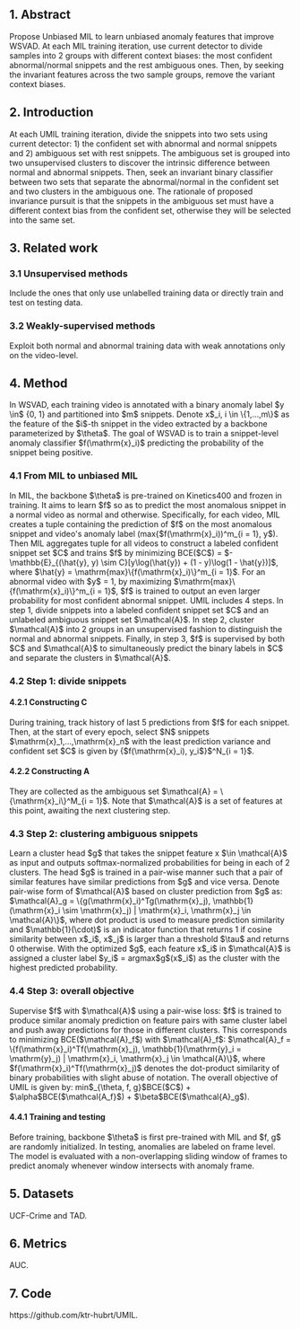 <h2>1. Abstract</h2>
Propose Unbiased MIL to learn unbiased anomaly features that improve WSVAD. At each MIL training iteration, use current detector to divide samples into 2 groups with different context biases: the most confident abnormal/normal snippets and the rest ambiguous ones. Then, by seeking the invariant features across the two sample groups, remove the variant context biases.
<h2>2. Introduction</h2>
At each UMIL training iteration, divide the snippets into two sets using current detector: 1) the confident set with abnormal and normal snippets and 2) ambiguous set with rest snippets. The ambiguous set is grouped into two unsupervised clusters to discover the intrinsic difference between normal and abnormal snippets. Then, seek an invariant binary classifier between two sets that separate the abnormal/normal in the confident set and two clusters in the ambiguous one. The rationale of proposed invariance pursuit is that the snippets in the ambiguous set must have a different context bias from the confident set, otherwise they will be selected into the same set.
<h2>3. Related work</h2>
<h3>3.1 Unsupervised methods</h3>
Include the ones that only use unlabelled training data or directly train and test on testing data.
<h3>3.2 Weakly-supervised methods</h3>
Exploit both normal and abnormal training data with weak annotations only on the video-level.
<h2>4. Method</h2>
In WSVAD, each training video is annotated with a binary anomaly label $y \in$ {0, 1} and partitioned into $m$ snippets. Denote x$_i, i \in \{1,...,m\}$ as the feature of the $i$-th snippet in the video extracted by a backbone parameterized by $\theta$. The goal of WSVAD is to train a snippet-level anomaly classifier $f(\mathrm{x}_i)$ predicting the probability of the snippet being positive.
<h3>4.1 From MIL to unbiased MIL</h3>
In MIL, the backbone $\theta$ is pre-trained on Kinetics400 and frozen in training. It aims to learn $f$ so as to predict the most anomalous snippet in a normal video as normal and otherwise. Specifically, for each video, MIL creates a tuple containing the prediction of $f$ on the most anomalous snippet and video's anomaly label (max{$f(\mathrm{x}_i))^m_{i = 1}, y$). Then MIL aggregates tuple for all videos to construct a labeled confident snippet set $C$ and trains $f$ by minimizing BCE($C$) = $-\mathbb{E}_{(\hat{y}, y) \sim C}[y\log(\hat{y}) + (1 - y)\log(1 - \hat{y})]$, where $\hat{y} = \mathrm{max}\{f(\mathrm{x}_i)\}^m_{i = 1}$. For an abnormal video with $y$ = 1, by maximizing $\mathrm{max}\{f(\mathrm{x}_i)\}^m_{i = 1}$, $f$ is trained to output an even larger probability for most confident abnormal snippet. UMIL includes 4 steps. In step 1, divide snippets into a labeled confident snippet set $C$ and an unlabeled ambiguous snippet set $\mathcal{A}$. In step 2, cluster $\mathcal{A}$ into 2 groups in an unsupervised fashion to distinguish the normal and abnormal snippets. Finally, in step 3, $f$ is supervised by both $C$ and $\mathcal{A}$ to simultaneously predict the binary labels in $C$ and separate the clusters in $\mathcal{A}$.
<h3>4.2 Step 1: divide snippets</h3>
<h4>4.2.1 Constructing C</h4>
During training, track history of last 5 predictions from $f$ for each snippet. Then, at the start of every epoch, select $N$ snippets $\mathrm{x}_1,...,\mathrm{x}_n$ with the least prediction variance and confident set $C$ is given by {$f(\mathrm{x}_i), y_i$}$^N_{i = 1}$.
<h4>4.2.2 Constructing A</h4>
They are collected as the ambiguous set $\mathcal{A} = \{\mathrm{x}_i\}^M_{i = 1}$. Note that $\mathcal{A}$ is a set of features at this point, awaiting the next clustering step.
<h3>4.3 Step 2: clustering ambiguous snippets</h3>
Learn a cluster head $g$ that takes the snippet feature x $\in \mathcal{A}$ as input and outputs softmax-normalized probabilities for being in each of 2 clusters. The head $g$ is trained in a pair-wise manner such that a pair of similar features have similar predictions from $g$ and vice versa. Denote pair-wise form of $\mathcal{A}$ based on cluster prediction from $g$ as: $\mathcal{A}_g = \{g(\mathrm{x}_i)^Tg(\mathrm{x}_j), \mathbb{1}(\mathrm{x}_i \sim \mathrm{x}_j) | \mathrm{x}_i, \mathrm{x}_j \in \mathcal{A}\}$, where dot product is used to measure prediction similarity and $\mathbb{1}(\cdot)$ is an indicator function that returns 1 if cosine similarity between x$_i$, x$_j$ is larger than a threshold $\tau$ and returns 0 otherwise. With the optimized $g$, each feature x$_i$ in $\mathcal{A}$ is assigned a cluster label $y_i$ = argmax$g$(x$_i$) as the cluster with the highest predicted probability. 
<h3>4.4 Step 3: overall objective</h3>
Supervise $f$ with $\mathcal{A}$ using a pair-wise loss: $f$ is trained to produce similar anomaly prediction on feature pairs with same cluster label and push away predictions for those in different clusters. This corresponds to minimizing BCE($\mathcal{A}_f$) with $\mathcal{A}_f$: $\mathcal{A}_f = \{f(\mathrm{x}_i)^Tf(\mathrm{x}_j), \mathbb{1}(\mathrm{y}_i = \mathrm{y}_j) | \mathrm{x}_i, \mathrm{x}_j \in \mathcal{A}\}$, where $f(\mathrm{x}_i)^Tf(\mathrm{x}_j)$ denotes the dot-product similarity of binary probabilities with slight abuse of notation. The overall objective of UMIL is given by: min$_{\theta, f, g}$BCE($C$) + $\alpha$BCE($\mathcal{A_f}$) + $\beta$BCE($\mathcal{A}_g$).
<h4>4.4.1 Training and testing</h4>
Before training, backbone $\theta$ is first pre-trained with MIL and $f, g$ are randomly initialized. In testing, anomalies are labeled on frame level. The model is evaluated with a non-overlapping sliding window of frames to predict anomaly whenever window intersects with anomaly frame.
<h2>5. Datasets</h2>
UCF-Crime and TAD.
<h2>6. Metrics</h2>
AUC.
<h2>7. Code</h2>
https://github.com/ktr-hubrt/UMIL.
